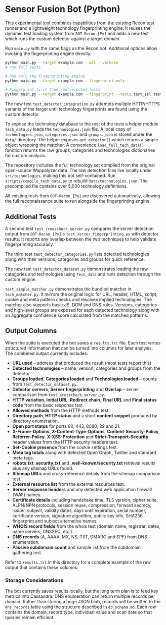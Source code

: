 # Sensor Fusion Bot (Python)

This experimental tool combines capabilities from the existing Recon test runner
and a lightweight technology fingerprinting engine. It reuses the dynamic test
loading system from `BOT-Recon_[Py]` and adds a new test which runs the custom
detector against a target domain.

Run `main.py` with the same flags as the Recon bot. Additional options allow
invoking the fingerprinting engine directly:

```bash
python main.py --target example.com --all --verbose
# run full suite

# Run only the fingerprinting engine
python main.py --target example.com --fingerprint-only

# Fingerprint first then run selected tests
python main.py --target example.com --fingerprint --tests test_ssl test_whois
```

The new test `test_detector_integration.py` attempts multiple HTTP/HTTPS
variants of the target until technology fingerprints are found using the custom
detector.

To expose the technology database to the rest of the tests a helper module
`tech_data.py` loads the `technologies.json` file. A local copy of
`technologies.json`, `categories.json` and `groups.json` is stored under the
`data/` directory. The helper exposes `get_detector()` which returns a simple
object wrapping the matcher. A convenience `load_full_tech_data()` function
returns the raw groups, categories and technologies dictionaries for custom
analysis.

The repository includes the full technology set compiled from the original
open-source Wappalyzer data. The raw detection files live locally under
`src/technologies`, making this bot self-contained. Run
`scripts/compile_tech_data.py` to rebuild `data/technologies.json`. The
precompiled file contains over 5,000 technology definitions.

All existing tests from `BOT-Recon_[Py]` are discovered automatically, allowing
the full reconnaissance suite to run alongside the fingerprinting engine.

## Additional Tests

A second test `test_crosscheck_server.py` compares the server detection output from
`BOT-Recon_[Py]`'s `test_server_fingerprinting.py` with detector results. It
reports any overlap between the two techniques to help validate fingerprinting
accuracy.

The third test `test_detector_categories.py` lists detected technologies along
with their versions, categories and groups for quick reference.

The new test `test_detector_dataset.py` demonstrates loading the raw
categories and technologies using `tech_data` and runs detection through
the custom engine.

`test_simple_matcher.py` demonstrates the bundled matcher in
`tech_matcher.py`. It mirrors the original logic for URL,
header, HTML, script, cookie and meta pattern checks and resolves implied
technologies. The matcher also supports basic JS, DOM and DNS rules.
Versions, categories and high‑level groups are exposed for each detected
technology along with an aggregate confidence score calculated from the
matched patterns.

## Output Columns

When the suite is executed the bot saves a `results.txt` file. Each test writes
structured information that can be turned into columns for later analysis. The
combined output currently includes:

- **URL used** – address that produced the result (most tests report this).
- **Detected technologies** – name, version, categories and groups from the
  detector.
- **Groups loaded**, **Categories loaded** and **Technologies loaded** – counts
  from `test_detector_dataset.py`.
- **Detector servers**, **Server fingerprinting** and **Overlap** – server
  comparison from `test_crosscheck_server.py`.
- **HTTP variation**, **Initial URL**, **Redirect chain**, **Final URL** and
  **Final status code** from the basic response test.
- **Allowed methods** from the HTTP methods test.
- **Directory path**, **HTTP status** and a short **content snippet** produced by
  directory enumeration.
- **Open port status** for ports 80, 443, 8080, 22 and 21.
- **X-Frame-Options**, **X-Content-Type-Options**, **Content-Security-Policy**,
  **Referrer-Policy**, **X-XSS-Protection** and **Strict-Transport-Security**
  header values from the HTTP security headers test.
- **Set-Cookie presence** from the cookie settings test.
- **Meta tag totals** along with detected Open Graph, Twitter and standard meta
  tags.
- **robots.txt**, **security.txt** and **.well-known/security.txt** retrieval
  results plus any sitemap URLs found.
- **Sitemap URLs** and cross-reference details from the sitemap comparison test.
- **External resource list** from the external resources test.
- **Server response headers** and any detected web application firewall (WAF)
  names.
- **Certificate details** including handshake time, TLS version, cipher suite,
  ALPN/NPN protocols, session reuse, compression, forward secrecy, issuer,
  subject, validity dates, days until expiration, serial number, certificate
  version, signature algorithm, public key info, SHA256 fingerprint and subject
  alternative names.
- **WHOIS record fields** from the whois test (domain name, registrar, dates,
  name servers, DNSSEC, etc.).
- **DNS records** (A, AAAA, MX, NS, TXT, DMARC and SPF) from DNS enumeration.
- **Passive subdomain count** and sample list from the subdomain gathering test.

Refer to `results.txt` in this directory for a complete example of the raw
output that contains these columns.

### Storage Considerations

The bot currently saves results locally, but the long term plan is to feed
key metrics into Cassandra. DNS enumeration can return multiple records per
domain. Rather than storing a huge JSON blob, records will be written to the
`dns_records` table using the structure described in `db_schema.md`. Each
row contains the domain, record type, individual value and scan date so that
queries remain efficient.

